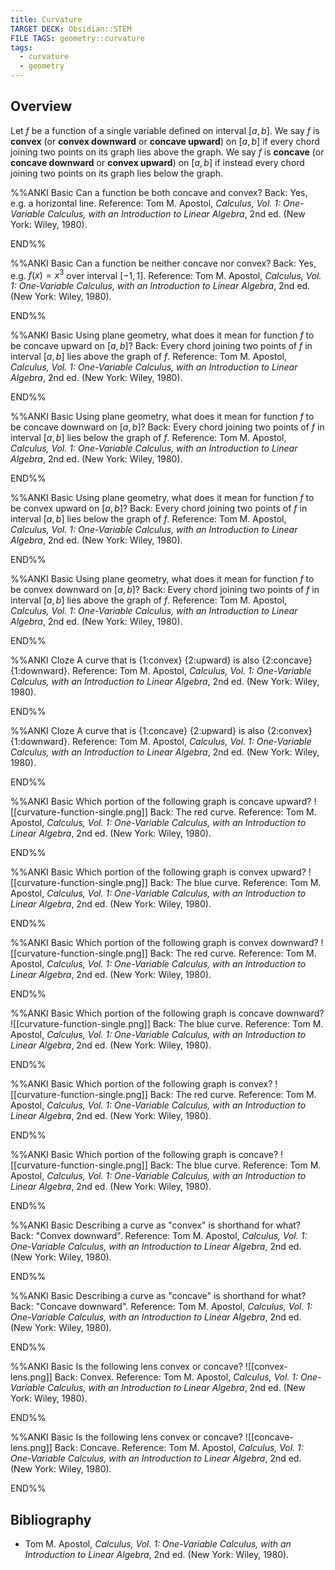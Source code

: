 ```yaml
---
title: Curvature
TARGET DECK: Obsidian::STEM
FILE TAGS: geometry::curvature
tags:
  - curvature
  - geometry
---
```


## Overview

Let $f$ be a function of a single variable defined on interval $[a, b]$. We say $f$ is **convex** (or **convex downward** or **concave upward**) on $[a, b]$ if every chord joining two points on its graph lies above the graph. We say $f$ is **concave** (or **concave downward** or **convex upward**) on $[a, b]$ if instead every chord joining two points on its graph lies below the graph.

%%ANKI
Basic
Can a function be both concave and convex?
Back: Yes, e.g. a horizontal line.
Reference: Tom M. Apostol, _Calculus, Vol. 1: One-Variable Calculus, with an Introduction to Linear Algebra_, 2nd ed. (New York: Wiley, 1980).
<!--ID: 1752286066974-->
END%%

%%ANKI
Basic
Can a function be neither concave nor convex?
Back: Yes, e.g. $f(x) = x^3$ over interval $[-1, 1]$.
Reference: Tom M. Apostol, _Calculus, Vol. 1: One-Variable Calculus, with an Introduction to Linear Algebra_, 2nd ed. (New York: Wiley, 1980).
<!--ID: 1752286066983-->
END%%

%%ANKI
Basic
Using plane geometry, what does it mean for function $f$ to be concave upward on $[a, b]$?
Back: Every chord joining two points of $f$ in interval $[a, b]$ lies above the graph of $f$.
Reference: Tom M. Apostol, _Calculus, Vol. 1: One-Variable Calculus, with an Introduction to Linear Algebra_, 2nd ed. (New York: Wiley, 1980).
<!--ID: 1752280861507-->
END%%

%%ANKI
Basic
Using plane geometry, what does it mean for function $f$ to be concave downward on $[a, b]$?
Back: Every chord joining two points of $f$ in interval $[a, b]$ lies below the graph of $f$.
Reference: Tom M. Apostol, _Calculus, Vol. 1: One-Variable Calculus, with an Introduction to Linear Algebra_, 2nd ed. (New York: Wiley, 1980).
<!--ID: 1752280861510-->
END%%

%%ANKI
Basic
Using plane geometry, what does it mean for function $f$ to be convex upward on $[a, b]$?
Back: Every chord joining two points of $f$ in interval $[a, b]$ lies below the graph of $f$.
Reference: Tom M. Apostol, _Calculus, Vol. 1: One-Variable Calculus, with an Introduction to Linear Algebra_, 2nd ed. (New York: Wiley, 1980).
<!--ID: 1752280861513-->
END%%

%%ANKI
Basic
Using plane geometry, what does it mean for function $f$ to be convex downward on $[a, b]$?
Back: Every chord joining two points of $f$ in interval $[a, b]$ lies above the graph of $f$.
Reference: Tom M. Apostol, _Calculus, Vol. 1: One-Variable Calculus, with an Introduction to Linear Algebra_, 2nd ed. (New York: Wiley, 1980).
<!--ID: 1752280861516-->
END%%

%%ANKI
Cloze
A curve that is {1:convex} {2:upward} is also {2:concave} {1:downward}.
Reference: Tom M. Apostol, _Calculus, Vol. 1: One-Variable Calculus, with an Introduction to Linear Algebra_, 2nd ed. (New York: Wiley, 1980).
<!--ID: 1752280861518-->
END%%

%%ANKI
Cloze
A curve that is {1:concave} {2:upward} is also {2:convex} {1:downward}.
Reference: Tom M. Apostol, _Calculus, Vol. 1: One-Variable Calculus, with an Introduction to Linear Algebra_, 2nd ed. (New York: Wiley, 1980).
<!--ID: 1752280861521-->
END%%

%%ANKI
Basic
Which portion of the following graph is concave upward?
![[curvature-function-single.png]]
Back: The red curve.
Reference: Tom M. Apostol, _Calculus, Vol. 1: One-Variable Calculus, with an Introduction to Linear Algebra_, 2nd ed. (New York: Wiley, 1980).
<!--ID: 1752280861524-->
END%%

%%ANKI
Basic
Which portion of the following graph is convex upward?
![[curvature-function-single.png]]
Back: The blue curve.
Reference: Tom M. Apostol, _Calculus, Vol. 1: One-Variable Calculus, with an Introduction to Linear Algebra_, 2nd ed. (New York: Wiley, 1980).
<!--ID: 1752280861527-->
END%%

%%ANKI
Basic
Which portion of the following graph is convex downward?
![[curvature-function-single.png]]
Back: The red curve.
Reference: Tom M. Apostol, _Calculus, Vol. 1: One-Variable Calculus, with an Introduction to Linear Algebra_, 2nd ed. (New York: Wiley, 1980).
<!--ID: 1752280861530-->
END%%


%%ANKI
Basic
Which portion of the following graph is concave downward?
![[curvature-function-single.png]]
Back: The blue curve.
Reference: Tom M. Apostol, _Calculus, Vol. 1: One-Variable Calculus, with an Introduction to Linear Algebra_, 2nd ed. (New York: Wiley, 1980).
<!--ID: 1752280861533-->
END%%

%%ANKI
Basic
Which portion of the following graph is convex?
![[curvature-function-single.png]]
Back: The red curve.
Reference: Tom M. Apostol, _Calculus, Vol. 1: One-Variable Calculus, with an Introduction to Linear Algebra_, 2nd ed. (New York: Wiley, 1980).
<!--ID: 1752280861536-->
END%%

%%ANKI
Basic
Which portion of the following graph is concave?
![[curvature-function-single.png]]
Back: The blue curve.
Reference: Tom M. Apostol, _Calculus, Vol. 1: One-Variable Calculus, with an Introduction to Linear Algebra_, 2nd ed. (New York: Wiley, 1980).
<!--ID: 1752280861539-->
END%%

%%ANKI
Basic
Describing a curve as "convex" is shorthand for what?
Back: "Convex downward".
Reference: Tom M. Apostol, _Calculus, Vol. 1: One-Variable Calculus, with an Introduction to Linear Algebra_, 2nd ed. (New York: Wiley, 1980).
<!--ID: 1752280861542-->
END%%

%%ANKI
Basic
Describing a curve as "concave" is shorthand for what?
Back: "Concave downward".
Reference: Tom M. Apostol, _Calculus, Vol. 1: One-Variable Calculus, with an Introduction to Linear Algebra_, 2nd ed. (New York: Wiley, 1980).
<!--ID: 1752280861545-->
END%%

%%ANKI
Basic
Is the following lens convex or concave?
![[convex-lens.png]]
Back: Convex.
Reference: Tom M. Apostol, _Calculus, Vol. 1: One-Variable Calculus, with an Introduction to Linear Algebra_, 2nd ed. (New York: Wiley, 1980).
<!--ID: 1752280861548-->
END%%

%%ANKI
Basic
Is the following lens convex or concave?
![[concave-lens.png]]
Back: Concave.
Reference: Tom M. Apostol, _Calculus, Vol. 1: One-Variable Calculus, with an Introduction to Linear Algebra_, 2nd ed. (New York: Wiley, 1980).
<!--ID: 1752280861551-->
END%%

## Bibliography

* Tom M. Apostol, _Calculus, Vol. 1: One-Variable Calculus, with an Introduction to Linear Algebra_, 2nd ed. (New York: Wiley, 1980).